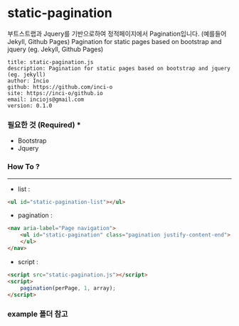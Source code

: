 # static-pagination

부트스트랩과 Jquery를 기반으로하여 정적페이지에서 Pagination입니다. (예를들어 Jekyll, Github Pages)
Pagination for static pages based on bootstrap and jquery (eg. Jekyll, Github Pages)

    title: static-pagination.js
    description: Pagination for static pages based on bootstrap and jquery (eg. jekyll)
    author: Incio
    github: https://github.com/inci-o
    site: https://inci-o/github.io
    email: inciojs@gmail.com
    version: 0.1.0

### 필요한 것 (Required) *

- Bootstrap
- Jquery


### How To ?
---


- list :
```html
<ul id="static-pagination-list"></ul>
``` 

- pagination :
```html
<nav aria-label="Page navigation">
    <ul id="static-pagination" class="pagination justify-content-end">
    </ul>
</nav>
```

- script : 
   
```html
<script src="static-pagination.js"></script>
<script>
    pagination(perPage, 1, array);
</script>

```
   
   
### example 폴더 참고
 

